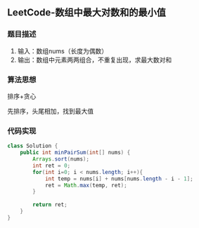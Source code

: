 ## LeetCode-数组中最大对数和的最小值

### 题目描述

1. 输入：数组nums（长度为偶数）
2. 输出：数组中元素两两组合，不重复出现，求最大数对和

### 算法思想

排序+贪心

先排序，头尾相加，找到最大值

### 代码实现

```java
class Solution {
    public int minPairSum(int[] nums) {
        Arrays.sort(nums);
        int ret = 0;
        for(int i=0; i < nums.length; i++){
            int temp = nums[i] + nums[nums.length - i - 1];
            ret = Math.max(temp, ret);
        }
        
        return ret;
    }
}
```

